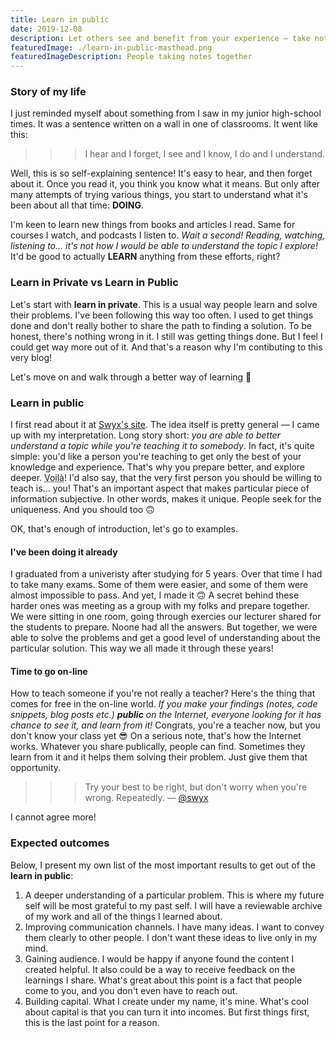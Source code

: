 ```yaml
---
title: Learn in public
date: 2019-12-08
description: Let others see and benefit from your experience — take notes, make them public. Learn better by communicating your findings with others.
featuredImage: ./learn-in-public-masthead.png
featuredImageDescription: People taking notes together
---
```


### Story of my life

I just reminded myself about something from I saw in my junior high-school times. It was a sentence written on a wall in one of classrooms. It went like this:
>>> I hear and I forget, I see and I know, I do and I understand.

Well, this is so self-explaining sentence! It's easy to hear, and then forget about it. Once you read it, you think you know what it means. But only after many attempts of trying various things, you start to understand what it's been about all that time: **DOING**.

I'm keen to learn new things from books and articles I read. Same for courses I watch, and podcasts I listen to. <em class="highlight">Wait a second! Reading, watching, listening to... it's not how I would be able to understand the topic I explore!</em> It'd be good to actually **LEARN** anything from these efforts, right?
 
### Learn in Private vs Learn in Public
Let's start with **learn in private**. This is a usual way people learn and solve their problems. I've been following this way too often. I used to get things done and don't really bother to share the path to finding a solution. To be honest, there's nothing wrong in it. I still was getting things done. But I feel I could get way more out of it. And that's a reason why I'm contibuting to this very blog!

Let's move on and walk through a better way of learning 🚀

### Learn in public
I first read about it at [Swyx's site](https://www.swyx.io/writing/learn-in-public). The idea itself is pretty general — I came up with my interpretation. Long story short: <em class="highlight">you are able to better understand a topic while you're teaching it to somebody</em>. In fact, it's quite simple: you'd like a person you're teaching to get only the best of your knowledge and experience. That's why you prepare better, and explore deeper. <abbr title="There you are">Voilà</abbr>! I'd also say, that the very first person you should be willing to teach is... you! That's an important aspect that makes particular piece of information subjective. In other words, makes it unique. People seek for the uniqueness. And you should too 🙃

OK, that's enough of introduction, let's go to examples.

#### I've been doing it already
I graduated from a univeristy after studying for 5 years. Over that time I had to take many exams. Some of them were easier, and some of them were almost impossible to pass. And yet, I made it 🙃 A secret behind these harder ones was meeting as a group with my folks and prepare together. We were sitting in one room, going through exercies our lecturer shared for the students to prepare. Noone had all the answers. But together, we were able to solve the problems and get a good level of understanding about the particular solution. This way we all made it through these years!

#### Time to go on-line
How to teach someone if you're not really a teacher? Here's the thing that comes for free in the on-line world. <em class="highlight">If you make your findings (notes, code snippets, blog posts etc.) **public** on the Internet, everyone looking for it has chance to see it, and learn from it!</em> Congrats, you're a teacher now, but you don't know your class yet 😎 On a serious note, that's how the Internet works. Whatever you share publically, people can find. Sometimes they learn from it and it helps them solving their problem. Just give them that opportunity.

>>> Try your best to be right, but don't worry when you're wrong. Repeatedly.
— [@swyx](https://twitter.com/swyx)

I cannot agree more!

### Expected outcomes
Below, I present my own list of the most important results to get out of the **learn in public**:

1. A deeper understanding of a particular problem. This is where my future self will be most grateful to my past self. I will have a reviewable archive of my work and all of the things I learned about.
2. Improving communication channels. I have many ideas. I want to convey them clearly to other people. I don't want these ideas to live only in my mind.
3. Gaining audience. I would be happy if anyone found the content I created helpful. It also could be a way to receive feedback on the learnings I share. What's great about this point is a fact that people come to you, and you don't even have to reach out.
4. Building capital. What I create under my name, it's mine. What's cool about capital is that you can turn it into incomes. But first things first, this is the last point for a reason.
